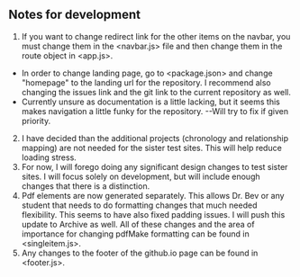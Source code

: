 ## Notes for development

1. If you want to change redirect link for the other items on the navbar, you must change them in the <navbar.js> file and then change them in the route object in <app.js>.
 - In order to change landing page, go to <package.json> and change "homepage" to the landing url for the repository. I recommend also changing the issues link and the git link to the current repository as well.
 - Currently unsure as documentation is a little lacking, but it seems this makes navigation a little funky for the repository. --Will try to fix if given priority.
2. I have decided than the additional projects (chronology and relationship mapping) are not needed for the sister test sites. This will help reduce loading stress. 
3. For now, I will forego doing any significant design changes to test sister sites. I will focus solely on development, but will include enough changes that there is a distinction.
4. Pdf elements are now generated separately. This allows Dr. Bev or any student that needs to do formatting changes that much needed flexibility. This seems to have also fixed padding issues. I will push this update
   to Archive as well. All of these changes and the area of importance for changing pdfMake formatting can be found in <singleitem.js>.
5. Any changes to the footer of the github.io page can be found in <footer.js>.